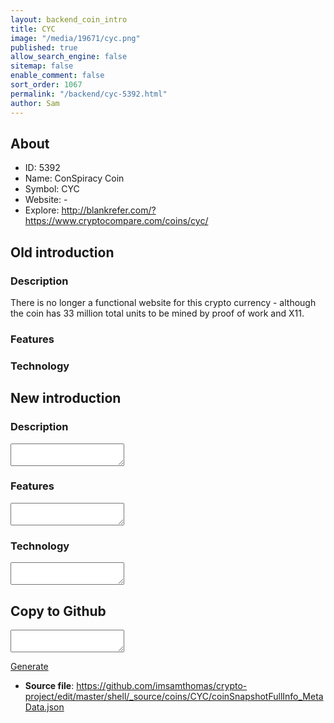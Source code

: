 ```yaml
---
layout: backend_coin_intro
title: CYC
image: "/media/19671/cyc.png"
published: true
allow_search_engine: false
sitemap: false
enable_comment: false
sort_order: 1067
permalink: "/backend/cyc-5392.html"
author: Sam
---
```


## About

- ID: 5392
- Name: ConSpiracy Coin 
- Symbol: CYC
- Website: -
- Explore: http://blankrefer.com/?https://www.cryptocompare.com/coins/cyc/


## Old introduction

### Description

<p>There is no longer a functional website for this crypto currency - although the coin has 33 million total units to be mined by proof of work and X11.</p>

### Features


### Technology




## New introduction


### Description
<textarea id="meta_description" name="description"></textarea>

### Features
<textarea id="meta_features" name="features"></textarea>

### Technology
<textarea id="meta_technology" name="technology"></textarea>


## Copy to Github

<textarea id="coinsnapshotfullinfo_metadata"></textarea>

<a href="#gen" onclick="generateMetaDatJson()">Generate</a>

- **Source file**: <a href="https://github.com/imsamthomas/crypto-project/edit/master/shell/_source/coins/CYC/coinSnapshotFullInfo_MetaData.json">https://github.com/imsamthomas/crypto-project/edit/master/shell/_source/coins/CYC/coinSnapshotFullInfo_MetaData.json</a>

